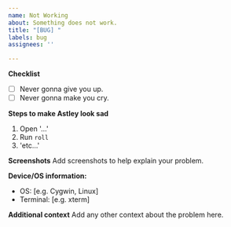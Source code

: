 ```yaml
---
name: Not Working
about: Something does not work.
title: "[BUG] "
labels: bug
assignees: ''

---
```


**Checklist**
 - [ ] Never gonna give you up.
 - [ ] Never gonna make you cry.

**Steps to make Astley look sad**
1. Open '...'
2. Run `roll`
3. 'etc...'

**Screenshots**
Add screenshots to help explain your problem.

**Device/OS information:**
 - OS: [e.g. Cygwin, Linux]
 - Terminal: [e.g. xterm]

**Additional context**
Add any other context about the problem here.
